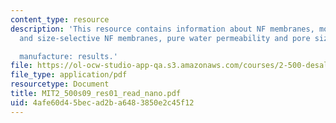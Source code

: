 ```yaml
---
content_type: resource
description: 'This resource contains information about NF membranes, molecular sieves
  and size-selective NF membranes, pure water permeability and pore size tuning during

  manufacture: results.'
file: https://ol-ocw-studio-app-qa.s3.amazonaws.com/courses/2-500-desalination-and-water-purification-spring-2009/4afe60d45becad2ba6483850e2c45f12_MIT2_500s09_res01_read_nano.pdf
file_type: application/pdf
resourcetype: Document
title: MIT2_500s09_res01_read_nano.pdf
uid: 4afe60d4-5bec-ad2b-a648-3850e2c45f12
---
```

